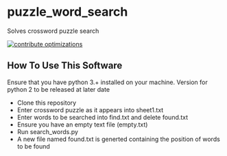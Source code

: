 # puzzle_word_search
Solves crossword puzzle search

[![contribute optimizations](https://img.shields.io/badge/contributions-welcome-brightgreen.svg?style=flat)](https://github.com/Mastersam07/puzzle_word_search/issues)

## How To Use This Software
Ensure that you have python 3.+ installed on your machine. Version for python 2 to be released at later date

* Clone this repository
* Enter crossword puzzle as it appears into sheet1.txt
* Enter words to be searched into find.txt and delete found.txt
* Ensure you have an empty text file (empty.txt)
* Run search_words.py
* A new file named found.txt is generted containing the position of words to be found


